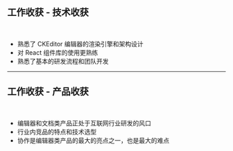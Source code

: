 <!-- section-title: part -->

## 工作收获 - 技术收获

<br />

- 熟悉了 CKEditor 编辑器的渲染引擎和架构设计
- 对 React 组件库的使用更熟练
- 熟悉了基本的研发流程和团队开发

---

## 工作收获 - 产品收获

<br />

- 编辑器和文档类产品正处于互联网行业研发的风口
- 行业内竞品的特点和技术选型
- 协作是编辑器类产品的最大的亮点之一，也是最大的难点
